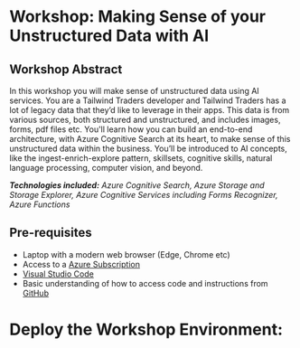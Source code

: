 # **Workshop:** Making Sense of your Unstructured Data with AI

## Workshop Abstract

In this workshop you will make sense of unstructured data using AI services. You are a Tailwind Traders developer and Tailwind Traders has a lot of legacy data that they’d like to leverage in their apps. This data is from various sources, both structured and unstructured, and includes images, forms, pdf files etc. 
You'll learn how you can build an end-to-end architecture, with Azure Cognitive Search at its heart, to make sense of this unstructured data within the business. You’ll be introduced to AI concepts, like the ingest-enrich-explore pattern, skillsets, cognitive skills, natural language processing, computer vision, and beyond.

***Technologies included:** Azure Cognitive Search, Azure Storage and Storage Explorer, Azure Cognitive Services including Forms Recognizer, Azure Functions*

## Pre-requisites

* Laptop with a modern web browser (Edge, Chrome etc)
* Access to a [Azure Subscription](https://azure.microsoft.com/en-us/free/students/?WT.mc_id=aimlworkshop-github-amynic)
* [Visual Studio Code](https://code.visualstudio.com/?WT.mc_id=aimlworkshop-github-amynic)
* Basic understanding of how to access code and instructions from [GitHub](https://guides.github.com/)

# Deploy the Workshop Environment:


